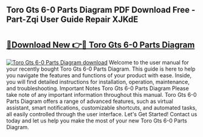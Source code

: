 ## Toro Gts 6-0 Parts Diagram PDF Download Free - Part-Zqi User Guide Repair XJKdE

# <h2><a href="http://dfmv9fg.blite.top/?on=Toro+Gts+6-0+Parts+Diagram">🔗Download New 👉🔴 Toro Gts 6-0 Parts Diagram</a></h2>

[![Toro Gts 6-0 Parts Diagram download](https://i.imgur.com/lujVjoI.png)](http://dfmv9fg.blite.top/?on=Toro+Gts+6-0+Parts+Diagram)
Welcome to the user manual for your recently bought Toro Gts 6-0 Parts Diagram. This guide is here to help you navigate the features and functions of your product with ease. Inside, you will find detailed instructions for installation, operation, maintenance, and troubleshooting. Important Notes Toro Gts 6-0 Parts Diagram Please take note of any important information throughout this manual. Toro Gts 6-0 Parts Diagram offers a range of advanced features, such as virtual assistant, smart notifications, customizable shortcuts, and automated tasks, all easily controlled through the user interface. Let's Get Started! Contact us today and let us help you make the most of your new Toro Gts 6-0 Parts Diagram.
